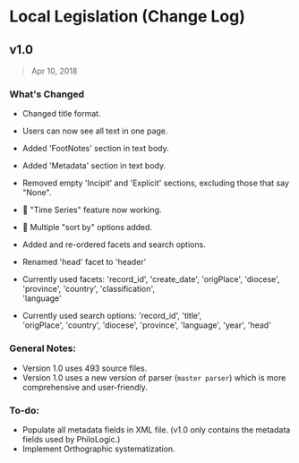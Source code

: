 # Local Legislation (Change Log)

## v1.0 

> Apr 10, 2018

### What's Changed

- Changed title format.
- Users can now see all text in one page.
- Added 'FootNotes' section in text body.
- Added 'Metadata' section in text body.
- Removed empty 'Incipit' and 'Explicit' sections, excluding those that say "None".
- :star2: "Time Series" feature now working.
- :star2: Multiple "sort by" options added.
- Added and re-ordered facets and search options.
- Renamed 'head' facet to 'header'

- Currently used facets:
    'record_id',
    'create_date',
    'origPlace',
    'diocese',
    'province',
    'country',
    'classification',  
    'language'

- Currently used search options:
    'record_id',
    'title',  
    'origPlace',
    'country',
    'diocese',
    'province',
    'language',
    'year',
    'head'

### General Notes:

- Version 1.0 uses 493 source files.
- Version 1.0 uses a new version of parser (`master parser`) which is more comprehensive and user-friendly.

### To-do:

- Populate all metadata fields in XML file. (v1.0 only contains the metadata fields used by PhiloLogic.)
- Implement Orthographic systematization.

